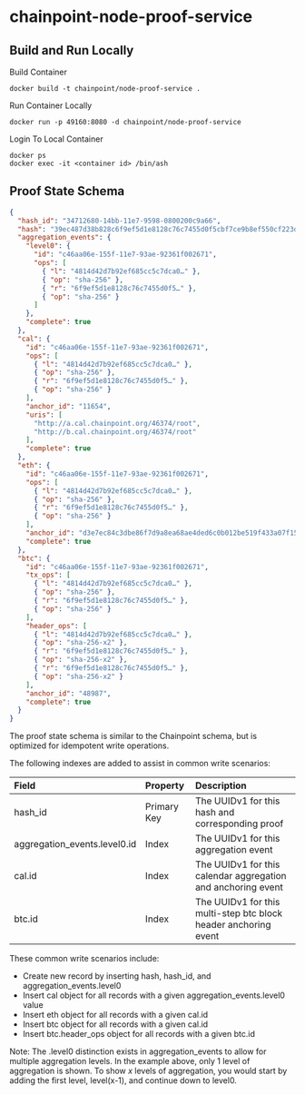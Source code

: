 # chainpoint-node-proof-service

## Build and Run Locally

Build Container

```
docker build -t chainpoint/node-proof-service .
```

Run Container Locally

```
docker run -p 49160:8080 -d chainpoint/node-proof-service
```

Login To Local Container

```
docker ps
docker exec -it <container id> /bin/ash
```

## Proof State Schema

```json
{
  "hash_id": "34712680-14bb-11e7-9598-0800200c9a66",
  "hash": "39ec487d38b828c6f9ef5d1e8128c76c7455d0f5cbf7ce9b8ef550cf223dfbc3",
  "aggregation_events": {
    "level0": {
      "id": "c46aa06e-155f-11e7-93ae-92361f002671",
      "ops": [
        { "l": "4814d42d7b92ef685cc5c7dca0…" },
        { "op": "sha-256" },
        { "r": "6f9ef5d1e8128c76c7455d0f5…" },
        { "op": "sha-256" }
      ]
    },
    "complete": true
  },
  "cal": {
    "id": "c46aa06e-155f-11e7-93ae-92361f002671",
    "ops": [
      { "l": "4814d42d7b92ef685cc5c7dca0…" },
      { "op": "sha-256" },
      { "r": "6f9ef5d1e8128c76c7455d0f5…" },
      { "op": "sha-256" }
    ],
    "anchor_id": "11654",
    "uris": [
      "http://a.cal.chainpoint.org/46374/root",
      "http://b.cal.chainpoint.org/46374/root"
    ],
    "complete": true
  },
  "eth": {
    "id": "c46aa06e-155f-11e7-93ae-92361f002671",
    "ops": [
      { "l": "4814d42d7b92ef685cc5c7dca0…" },
      { "op": "sha-256" },
      { "r": "6f9ef5d1e8128c76c7455d0f5…" },
      { "op": "sha-256" }
    ],
    "anchor_id": "d3e7ec84c3dbe86f7d9a8ea68ae4ded6c0b012be519f433a07f15bd612fb47a9",
    "complete": true
  },
  "btc": {
    "id": "c46aa06e-155f-11e7-93ae-92361f002671",
    "tx_ops": [
      { "l": "4814d42d7b92ef685cc5c7dca0…" },
      { "op": "sha-256" },
      { "r": "6f9ef5d1e8128c76c7455d0f5…" },
      { "op": "sha-256" }
    ],
    "header_ops": [
      { "l": "4814d42d7b92ef685cc5c7dca0…" },
      { "op": "sha-256-x2" },
      { "r": "6f9ef5d1e8128c76c7455d0f5…" },
      { "op": "sha-256-x2" },
      { "r": "6f9ef5d1e8128c76c7455d0f5…" },
      { "op": "sha-256-x2" }
    ],
    "anchor_id": "48987",
    "complete": true
  }
}
```

The proof state schema is similar to the Chainpoint schema, but is optimized for idempotent write operations. 

The following indexes are added to assist in common write scenarios:

| Field | Property | Description |
|:--------|:-----------|:--------------|
| hash\_id | Primary Key | The UUIDv1 for this hash and corresponding proof |
| aggregation\_events.level0.id | Index | The UUIDv1 for this aggregation event |
| cal.id | Index | The UUIDv1 for this calendar aggregation and anchoring event |
| btc.id | Index | The UUIDv1 for this multi-step btc block header anchoring event |

These common write scenarios include:
* Create new record by inserting hash, hash\_id, and aggregation\_events.level0
* Insert cal object for all records with a given aggregation\_events.level0 value
* Insert eth object for all records with a given cal.id
* Insert btc object for all records with a given cal.id
* Insert btc.header_ops object for all records with a given btc.id

Note: The .level0 distinction exists in aggregation\_events to allow for multiple aggregation levels. In the example above, only 1 level of aggregation is shown. To show _x_ levels of aggregation, you would start by adding the first level, level(x-1), and continue down to level0.


